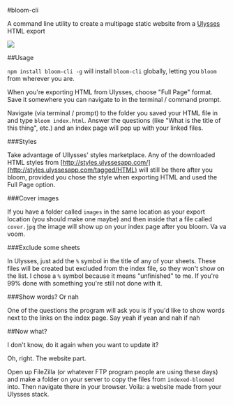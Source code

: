 #bloom-cli

A command line utility to create a multipage static website from a [Ulysses](http://ulyssesapp.com) HTML export

![](http://i.imgur.com/fIQN10x.png)

##Usage

`npm install bloom-cli -g` will install `bloom-cli` globally, letting you `bloom` from wherever you are.

When you're exporting HTML from Ulysses, choose "Full Page" format. Save it somewhere you can navigate to in the terminal / command prompt.

Navigate (via terminal / prompt) to the folder you saved your HTML file in and type `bloom index.html`. Answer the questions (like "What is the title of this thing", etc.) and an index page will pop up with your linked files.

###Styles

Take advantage of Ullysses' styles marketplace. Any of the downloaded HTML styles from [http://styles.ulyssesapp.com/](http://styles.ulyssesapp.com/tagged/HTML) will still be there after you bloom, provided you chose the style when exporting HTML and used the Full Page option.

###Cover images

If you have a folder called `images` in the same location as your export location (you should make one maybe) and then inside that a file called `cover.jpg` the image will show up on your index page after you bloom. Va va voom.

###Exclude some sheets

In Ulysses, just add the `%` symbol in the title of any of your sheets. These files will be created but excluded from the index file, so they won't show on the list. I chose a `%` symbol because it means "unfinished" to me. If you're 99% done with something you're still not done with it.

###Show words? Or nah

One of the questions the program will ask you is if you'd like to show words next to the links on the index page. Say yeah if yean and nah if nah


##Now what?

I don't know, do it again when you want to update it?

Oh, right. The website part.

Open up FileZilla (or whatever FTP program people are using these days) and make a folder on your server to copy the files from `indexed-bloomed` into. Then navigate there in your browser. Voila: a website made from your Ulysses stack.
